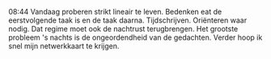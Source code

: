 08:44	Vandaag proberen strikt lineair te leven. Bedenken eat de eerstvolgende taak is en de taak daarna. Tijdschrijven. Oriënteren waar nodig. Dat regime moet ook de nachtrust terugbrengen. Het grootste probleem 's nachts is de ongeordendheid van de gedachten. Verder hoop ik snel mijn netwerkkaart te krijgen.
